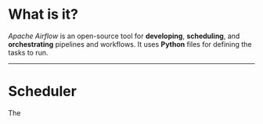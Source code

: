 # What is it?

*Apache Airflow* is an open-source tool for **developing**, **scheduling**, and **orchestrating** pipelines and workflows. It uses **Python** files for defining the tasks to run.
___
# Scheduler

The 